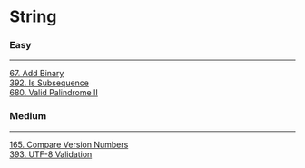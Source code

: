 # String

### Easy
---
[67. Add Binary](solutions/0067-Add%20Binary.md)</br>
[392. Is Subsequence](solutions/0392-Is%20Subsequence.md)</br>
[680. Valid Palindrome II](solutions/0680-Valid%20Palindrome%20II.md)</br>

### Medium
---
[165. Compare Version Numbers](solutions/0165-Compare%20Version%20Numbers.md)</br>
[393. UTF-8 Validation](solutions/0393-UTF-8%20Validation.md)</br>
